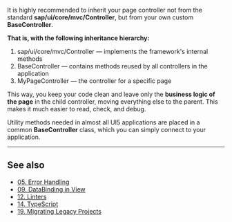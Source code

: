 It is highly recommended to inherit your page controller not from the standard **sap/ui/core/mvc/Controller**, but from your own custom **BaseController**.

**That is, with the following inheritance hierarchy:**
1. sap/ui/core/mvc/Controller — implements the framework's internal methods
2. BaseController — contains methods reused by all controllers in the application
3. MyPageController — the controller for a specific page

This way, you keep your code clean and leave only the **business logic of the page** in the child controller, moving everything else to the parent. This makes it much easier to read, check, and debug.

Utility methods needed in almost all UI5 applications are placed in a common **BaseController** class, which you can simply connect to your application.

---

## See also
- [05. Error Handling](05.%20Error%20Handling.md)
- [09. DataBinding in View](09.%20DataBinding%20in%20View.md)
- [12. Linters](12.%20Linters.md)
- [14. TypeScript](14.%20TypeScript.md)
- [19. Migrating Legacy Projects](19.%20Migrating%20Legacy%20Projects.md) 